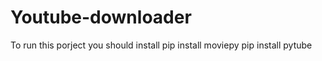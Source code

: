 # Youtube-downloader
To run this porject you should install 
pip install moviepy
pip install pytube
